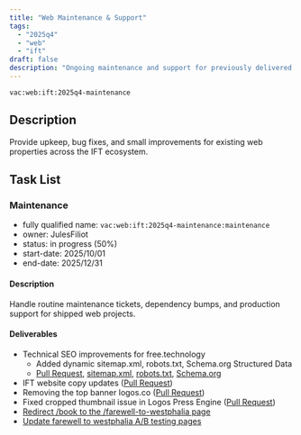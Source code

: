 ```yaml
---
title: "Web Maintenance & Support"
tags:
  - "2025q4"
  - "web"
  - "ift"
draft: false
description: "Ongoing maintenance and support for previously delivered web projects across the IFT ecosystem, ensuring continued functionality, security, and performance optimization."
---
```

`vac:web:ift:2025q4-maintenance`

## Description

Provide upkeep, bug fixes, and small improvements for existing web properties across the IFT ecosystem.

## Task List

### Maintenance

* fully qualified name: `vac:web:ift:2025q4-maintenance:maintenance`
* owner: JulesFiliot
* status: in progress (50%)
* start-date: 2025/10/01
* end-date: 2025/12/31

#### Description
Handle routine maintenance tickets, dependency bumps, and production support for shipped web projects.

#### Deliverables
- Technical SEO improvements for free.technology
    - Added dynamic sitemap.xml, robots.txt, Schema.org Structured Data
    - [Pull Request](https://github.com/acid-info/free.technology/pull/14), [sitemap.xml](https://free.technology/sitemap.xml), [robots.txt](https://free.technology/robots.txt), [Schema.org](https://validator.schema.org/#url=https%3A%2F%2Ffree.technology%2F)
- IFT website copy updates ([Pull Request](https://github.com/acid-info/free.technology/pull/15))
- Removing the top banner logos.co ([Pull Request](https://github.com/acid-info/logos.co/pull/88))
- Fixed cropped thumbnail issue in Logos Press Engine ([Pull Request](https://github.com/acid-info/logos-press-engine/pull/244))
- [Redirect /book to the /farewell-to-westphalia page](https://github.com/acid-info/logos.co/pull/89)
- [Update farewell to westphalia A/B testing pages](https://github.com/acid-info/logos.co/pull/87)
